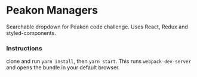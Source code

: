 # Peakon Managers

Searchable dropdown for Peakon code challenge.  Uses React, Redux and styled-components.

### Instructions

clone and run `yarn install`, then `yarn start`. This runs `webpack-dev-server` and opens the bundle in your default browser.
